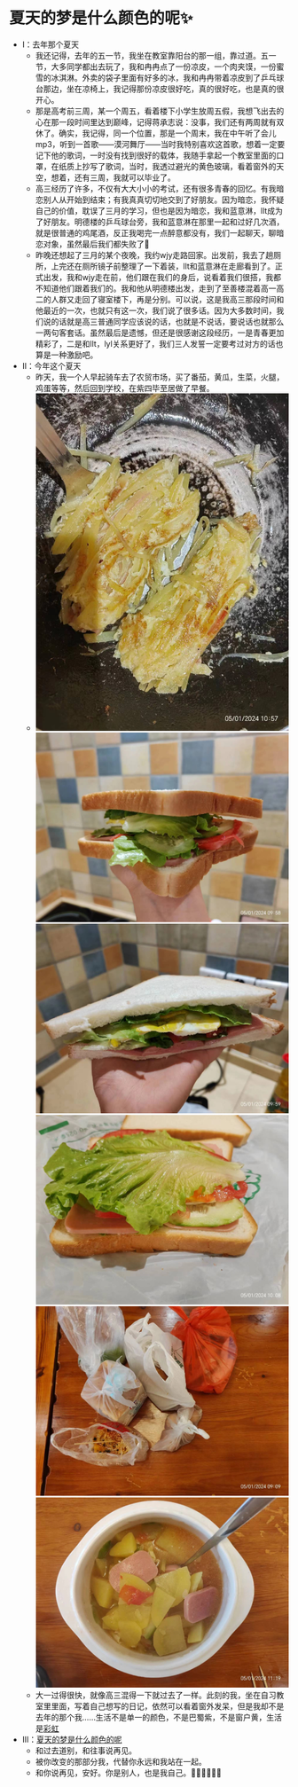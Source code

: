 # 夏天的梦是什么颜色的呢✨

- Ⅰ：去年那个夏天
    - 我还记得，去年的五一节，我坐在教室靠阳台的那一组，靠过道。五一节，大多同学都出去玩了，我和冉冉点了一份凉皮，一个肉夹馍，一份蜜雪的冰淇淋。外卖的袋子里面有好多的冰，我和冉冉带着凉皮到了乒乓球台那边，坐在凉椅上，我记得那份凉皮很好吃，真的很好吃，也是真的很开心。
    - 那是高考前三周，某一个周五，看着楼下小学生放周五假，我想飞出去的心在那一段时间里达到巅峰，记得蒋承志说：没事，我们还有两周就有双休了。确实，我记得，同一个位置，那是一个周末，我在中午听了会儿mp3，听到一首歌——漠河舞厅——当时我特别喜欢这首歌，想着一定要记下他的歌词，一时没有找到很好的载体，我随手拿起一个教室里面的口罩，在纸质上抄写了歌词，当时，我透过避光的黄色玻璃，看着窗外的天空，想着，还有三周，我就可以毕业了。
    - 高三经历了许多，不仅有大大小小的考试，还有很多青春的回忆。有我暗恋别人从开始到结束；有我真真切切地交到了好朋友。因为暗恋，我怀疑自己的价值，耽误了三月的学习，但也是因为暗恋，我和蓝意淋，llt成为了好朋友。明德楼的乒乓球台旁，我和蓝意淋在那里一起和过好几次酒，就是很普通的鸡尾酒，反正我喝完一点醉意都没有，我们一起聊天，聊暗恋对象，虽然最后我们都失败了🤣
    - 昨晚还想起了三月的某个夜晚，我约wjy走路回家。出发前，我去了趟厕所，上完还在厕所镜子前整理了一下着装，llt和蓝意淋在走廊看到了。正式出发，我和wjy走在前，他们跟在我们的身后，说看着我们很搭，我都不知道他们跟着我们的。我和他从明德楼出发，走到了至善楼混着高一高二的人群又走回了寝室楼下，再是分别。可以说，这是我高三那段时间和他最近的一次，也就只有这一次，我们说了很多话。因为大多数时间，我们说的话就是高三普通同学应该说的话，也就是不说话，要说话也就那么一两句客套话。虽然最后是遗憾，但还是很感谢这段经历，一是青春更加精彩了，二是和llt，lyl关系更好了，我们三人发誓一定要考过对方的话也算是一种激励吧。
- Ⅱ：今年这个夏天
    - 昨天，我一个人早起骑车去了农贸市场，买了番茄，黄瓜，生菜，火腿，鸡蛋等等，然后回到学校，在紫四毕至居做了早餐。
    - ![alt text](土豆鸡蛋煎饼.jpg) ![alt text](<三明治 (1).jpg>) ![alt text](<三明治 (2).jpg>) ![alt text](三明治.jpg) ![alt text](食材.jpg) ![alt text](土豆黄瓜汤.jpg)
    - 大一过得很快，就像高三混得一下就过去了一样。此刻的我，坐在自习教室里里面，写着自己想写的日记，依然可以看着窗外发呆，但是我却不是去年的那个我……生活不是单一的颜色，不是巴蜀紫，不是窗户黄，生活是[彩虹](http://163cn.tv/qD3uAT8)
- Ⅲ：[夏天的梦是什么颜色的呢](http://163cn.tv/qD3CFRf)
    - 和过去道别，和往事说再见。
    - 被你改变的那部分我，代替你永远和我站在一起。
    - 和你说再见，安好。你是别人，也是我自己。👧👩‍🦰👩‍🦳✨